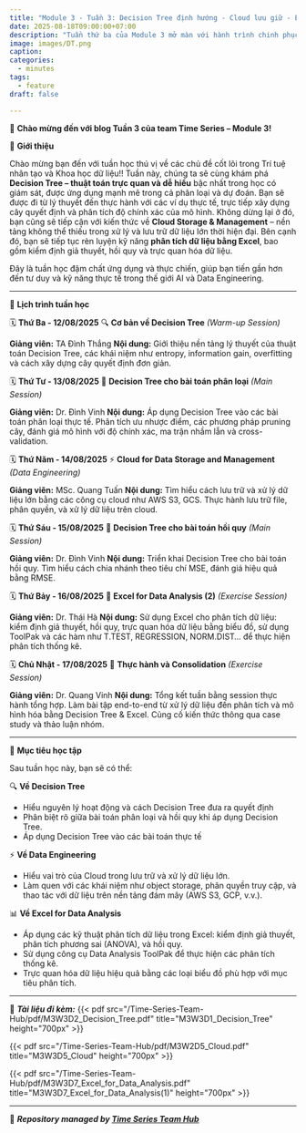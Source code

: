 ```yaml
---
title: "Module 3 - Tuần 3: Decision Tree định hướng - Cloud lưu giữ - Excel phân tích"
date: 2025-08-18T09:00:00+07:00
description: "Tuần thứ ba của Module 3 mở màn với hành trình chinh phục Decision Tree – từ kiến thức nền tảng đến ứng dụng vào bài toán phân loại và dự đoán. Song song đó, chúng ta tiếp tục khám phá sức mạnh của Cloud trong lưu trữ dữ liệu, và nâng cấp kỹ năng phân tích với Excel – một tuần học đậm chất thực chiến và ứng dụng đa nền tảng!"
image: images/DT.png
caption:
categories:
  - minutes
tags:
  - feature
draft: false

---
```


🎉 **Chào mừng đến với blog Tuần 3 của team Time Series – Module 3!**

🌟 **Giới thiệu**

Chào mừng bạn đến với tuần học thú vị về các chủ đề cốt lõi trong Trí tuệ nhân tạo và Khoa học dữ liệu!! Tuần này, chúng ta sẽ cùng khám phá **Decision Tree – thuật toán trực quan và dễ hiểu** bậc nhất trong học có giám sát, được ứng dụng mạnh mẽ trong cả phân loại và dự đoán. Bạn sẽ được đi từ lý thuyết đến thực hành với các ví dụ thực tế, trực tiếp xây dựng cây quyết định và phân tích độ chính xác của mô hình. Không dừng lại ở đó, bạn cũng sẽ tiếp cận với kiến thức về **Cloud Storage & Management** – nền tảng không thể thiếu trong xử lý và lưu trữ dữ liệu lớn thời hiện đại. Bên cạnh đó, bạn sẽ tiếp tục rèn luyện kỹ năng **phân tích dữ liệu bằng Excel**, bao gồm kiểm định giả thuyết, hồi quy và trực quan hóa dữ liệu.

Đây là tuần học đậm chất ứng dụng và thực chiến, giúp bạn tiến gần hơn đến tư duy và kỹ năng thực tế trong thế giới AI và Data Engineering.

---

📅 **Lịch trình tuần học**

🗓️ **Thứ Ba - 12/08/2025**
🔍 **Cơ bản về Decision Tree** *(Warm-up Session)*

**Giảng viên:** TA Đình Thắng
**Nội dung:** Giới thiệu nền tảng lý thuyết của thuật toán Decision Tree, các khái niệm như entropy, information gain, overfitting và cách xây dựng cây quyết định đơn giản.

🗓️ **Thứ Tư - 13/08/2025**
🧠 **Decision Tree cho bài toán phân loại** *(Main Session)*

**Giảng viên:** Dr. Đình Vinh
**Nội dung:** Áp dụng Decision Tree vào các bài toán phân loại thực tế. Phân tích ưu nhược điểm, các phương pháp pruning cây, đánh giá mô hình với độ chính xác, ma trận nhầm lẫn và cross-validation.

🗓️ **Thứ Năm - 14/08/2025**
⚡ **Cloud for Data Storage and Management** *(Data Engineering)*

**Giảng viên:** MSc. Quang Tuấn
**Nội dung:** Tìm hiểu cách lưu trữ và xử lý dữ liệu lớn bằng các công cụ cloud như AWS S3, GCS. Thực hành lưu trữ file, phân quyền, và xử lý dữ liệu trên cloud.

🗓️ **Thứ Sáu - 15/08/2025**
🎯 **Decision Tree cho bài toán hồi quy** *(Main Session)*

**Giảng viên:** Dr. Đình Vinh
**Nội dung:** Triển khai Decision Tree cho bài toán hồi quy. Tìm hiểu cách chia nhánh theo tiêu chí MSE, đánh giá hiệu quả bằng RMSE.

🗓️ **Thứ Bảy - 16/08/2025**
💪 **Excel for Data Analysis (2)** *(Exercise Session)*

**Giảng viên:** Dr. Thái Hà
**Nội dung:** Sử dụng Excel cho phân tích dữ liệu: kiểm định giả thuyết, hồi quy, trực quan hóa dữ liệu bằng biểu đồ, sử dụng ToolPak và các hàm như T.TEST, REGRESSION, NORM.DIST… để thực hiện phân tích thống kê.

🗓️ **Chủ Nhật - 17/08/2025**
💪 **Thực hành và Consolidation** *(Exercise Session)*

**Giảng viên:** Dr. Quang Vinh
**Nội dung:** Tổng kết tuần bằng session thực hành tổng hợp. Làm bài tập end-to-end từ xử lý dữ liệu đến phân tích và mô hình hóa bằng Decision Tree & Excel. Củng cố kiến thức thông qua case study và thảo luận nhóm.

---

🎯 **Mục tiêu học tập**

Sau tuần học này, bạn sẽ có thể:

🔍 **Về Decision Tree**
- Hiểu nguyên lý hoạt động và cách Decision Tree đưa ra quyết định
- Phân biệt rõ giữa bài toán phân loại và hồi quy khi áp dụng Decision Tree.
- Áp dụng Decision Tree vào các bài toán thực tế


⚡ **Về Data Engineering**
- Hiểu vai trò của Cloud trong lưu trữ và xử lý dữ liệu lớn.
- Làm quen với các khái niệm như object storage, phân quyền truy cập, và thao tác với dữ liệu trên nền tảng đám mây (AWS S3, GCP, v.v.).

📊 **Về Excel for Data Analysis**
- Áp dụng các kỹ thuật phân tích dữ liệu trong Excel: kiểm định giả thuyết, phân tích phương sai (ANOVA), và hồi quy.
- Sử dụng công cụ Data Analysis ToolPak để thực hiện các phân tích thống kê.
- Trực quan hóa dữ liệu hiệu quả bằng các loại biểu đồ phù hợp với mục tiêu phân tích.

---

📂 **_Tài liệu đi kèm:_**
{{< pdf src="/Time-Series-Team-Hub/pdf/M3W3D2_Decision_Tree.pdf" title="M3W3D1_Decision_Tree" height="700px" >}}
<!-- {{< pdf src="/Time-Series-Team-Hub/pdf/M3W3D3_Decision_Tree_Classification.pdf" title="M3W2D3_Decision_Tree_Classification" height="700px" >}} -->
{{< pdf src="/Time-Series-Team-Hub/pdf/M3W2D5_Cloud.pdf" title="M3W3D5_Cloud" height="700px" >}}
<!-- {{< pdf src="/Time-Series-Team-Hub/pdf/M3W2D6_Decision_Tree_Regression.pdf" title="M3W3D6_Decision_Tree_Regression" height="700px" >}} -->
{{< pdf src="/Time-Series-Team-Hub/pdf/M3W3D7_Excel_for_Data_Analysis.pdf" title="M3W3D7_Excel_for_Data_Analysis(1)" height="700px" >}}


---

🧠 **_Repository managed by [Time Series Team Hub](https://github.com/Jennifer1907/Time-Series-Team-Hub)_**
